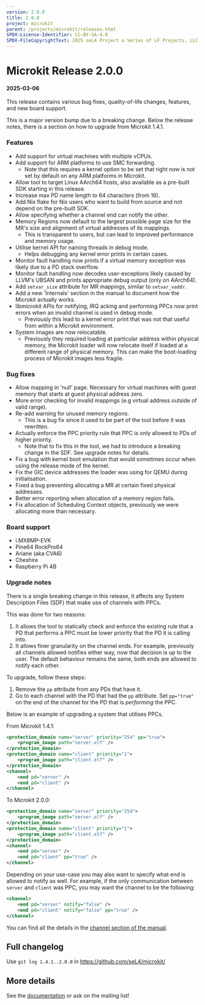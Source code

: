 ```yaml
---
version: 2.0.0
title: 2.0.0
project: microkit
parent: /projects/microkit/releases.html
SPDX-License-Identifier: CC-BY-SA-4.0
SPDX-FileCopyrightText: 2025 seL4 Project a Series of LF Projects, LLC.
---
```


# Microkit Release 2.0.0

#### 2025-03-06

This release contains various bug fixes, quality-of-life changes, features, and
new board support.

This is a major version bump due to a breaking change. Below the release notes,
there is a section on how to upgrade from Microkit 1.4.1.

### Features

* Add support for virtual machines with multiple vCPUs.
* Add support for ARM platforms to use SMC forwarding.
    * Note that this requires a kernel option to be set that right now is not
      set by default on any ARM platforms in Microkit.
* Allow tool to target Linux AArch64 hosts, also available as a pre-built SDK
  starting in this release.
* Increase max PD name length to 64 characters (from 16).
* Add Nix flake for Nix users who want to build from source and not depend on
  the pre-built SDK.
* Allow specifying whether a channel end can notify the other.
* Memory Regions now default to the largest possible page size for the MR's size
  and alignment of virtual addresses of its mappings.
    * This is transparent to users, but can lead to improved performance and
      memory usage.
* Utilise kernel API for naming threads in debug mode.
    * Helps debugging any kernel error prints in certain cases.
* Monitor fault handling now prints if a virtual memory exception was likely due
  to a PD stack overflow.
* Monitor fault handling now decodes user-exceptions likely caused by LLVM's
  UBSAN and prints appropriate debug output (only on AArch64).
* Add `setvar_size` attribute for MR mappings, similar to `setvar_vaddr`.
* Add a new 'Internals' section in the manual to document how the Microkit
  actually works.
* libmicrokit APIs for notifying, IRQ acking and performing PPCs now print
  errors when an invalid channel is used in debug mode.
    * Previously this lead to a kernel error print that was not that useful from
      within a Microkit environment.
* System images are now relocatable.
    * Previously they required loading at particular address within physical
      memory, the Microkit loader will now relocate itself if loaded at a
      different range of physical memory. This can make the boot-loading process
      of Microkit images less fragile.

### Bug fixes

* Allow mapping in 'null' page. Necessary for virtual machines with guest memory
  that starts at guest physical address zero.
* More error checking for invalid mappings (e.g virtual address outside of valid
  range).
* Re-add warning for unused memory regions.
    * This is a bug fix since it used to be part of the tool before it was rewritten.
* Actually enforce the PPC priority rule that PPC is only allowed to PDs of higher
  priority.
    * Note that to fix this in the tool, we had to introduce a breaking change
      in the SDF. See upgrade notes for details.
* Fix a bug with kernel boot emulation that would sometimes occur when using
  the release mode of the kernel.
* Fix the GIC device addresses the loader was using for QEMU during
  initialisation.
* Fixed a bug preventing allocating a MR at certain fixed physical addresses.
* Better error reporting when allocation of a memory region fails.
* Fix allocation of Scheduling Context objects, previously we were allocating
  more than necessary.

### Board support

* i.MX8MP-EVK
* Pine64 RockPro64
* Ariane (aka CVA6)
* Cheshire
* Raspberry Pi 4B

### Upgrade notes

There is a single breaking change in this release, it affects any
System Description Files (SDF) that make use of channels with PPCs.

This was done for two reasons:

1. It allows the tool to statically check and enforce the existing rule that a
   PD that performs a PPC must be lower priority that the PD it is calling into.
2. It allows finer granularity on the channel ends. For example, previously
   all channels allowed notifies either way, now that decision is up to the
   user. The default behaviour remains the same, both ends are allowed to
   notify each other.

To upgrade, follow these steps:

1. Remove the `pp` attribute from any PDs that have it.
2. Go to each channel with the PD that had the `pp` attribute. Set `pp="true"`
   on the end of the channel for the PD that is *performing* the PPC.

Below is an example of upgrading a system that utilises PPCs.

From Microkit 1.4.1:
```xml
<protection_domain name="server" priority="254" pp="true">
    <program_image path="server.elf" />
</protection_domain>
<protection_domain name="client" priority="1">
    <program_image path="client.elf" />
</protection_domain>
<channel>
    <end pd="server" />
    <end pd="client" />
</channel>
```

To Microkit 2.0.0:
```xml
<protection_domain name="server" priority="254">
    <program_image path="server.elf" />
</protection_domain>
<protection_domain name="client" priority="1">
    <program_image path="client.elf" />
</protection_domain>
<channel>
    <end pd="server" />
    <end pd="client" pp="true" />
</channel>
```

Depending on your use-case you may also want to specify what end is allowed
to notify as well. For example, if the only communication between `server`
and `client` was PPC, you may want the channel to be the following:
```xml
<channel>
    <end pd="server" notify="false" />
    <end pd="client" notify="false" pp="true" />
</channel>
```

You can find all the details in the
[channel section of the manual](https://github.com/seL4/microkit/blob/2.0.0/docs/manual.md#channel).

## Full changelog

Use `git log 1.4.1..2.0.0` in <https://github.com/seL4/microkit/>

## More details

See the [documentation](https://github.com/seL4/microkit/blob/main/docs/manual.md)
or ask on the mailing list!
